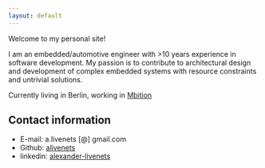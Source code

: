 ```yaml
---
layout: default
---
```


Welcome to my personal site!

I am an embedded/automotive engineer with >10 years experience in software development. My passion is to contribute to architectural design and development of complex embedded systems with resource constraints and untrivial solutions.

Currently living in Berlin, working in [Mbition](https://mbition.io)

## Contact information

* E-mail: a.livenets [@] gmail.com
* Github: [alivenets](https://github.com/alivenets)
* linkedin: [alexander-livenets](https://www.linkedin.com/in/alexander-livenets/)
